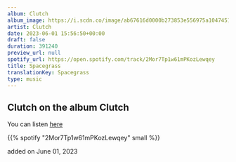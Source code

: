 ```yaml
---
album: Clutch
album_image: https://i.scdn.co/image/ab67616d0000b273853e556975a104745111154b
artist: Clutch
date: 2023-06-01 15:56:50+00:00
draft: false
duration: 391240
preview_url: null
spotify_url: https://open.spotify.com/track/2Mor7Tp1w61mPKozLewqey
title: Spacegrass
translationKey: Spacegrass
type: music
---
```


## Clutch on the album Clutch

You can listen [here](https://open.spotify.com/track/2Mor7Tp1w61mPKozLewqey)

{{% spotify "2Mor7Tp1w61mPKozLewqey" small %}}

added on June 01, 2023